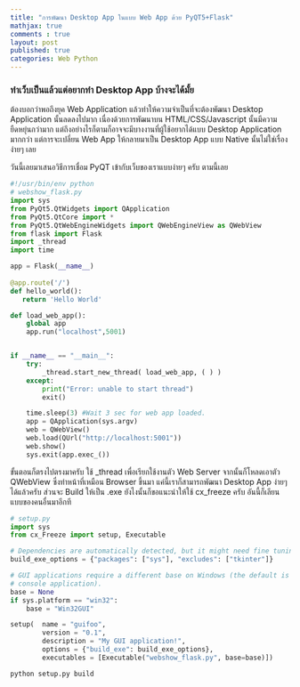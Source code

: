 ```yaml
---
title: "การพัฒนา Desktop App ในแบบ Web App ด้วย PyQT5+Flask"
mathjax: true
comments : true
layout: post
published: true
categories: Web Python
---
```


### ทำเว็บเป็นแล้วแต่อยากทำ Desktop App บ้างจะได้มั้ย

ต้องบอกว่าพอถึงยุค Web Application แล้วทำให้ความจำเป็นที่จะต้องพัฒนา Desktop Application นั้นลดลงไปมาก เนื่องด้วยการพัฒนาบน HTML/CSS/Javascript นั้นมีความยืดหยุ่นกว่ามาก แต่ถึงอย่างไรก็ตามก็อาจจะมีบางงานที่ผู้ใช้อยากได้แบบ Desktop Application มากกว่า แต่การจะเปลี่ยน Web App ให้กลายมาเป็น Desktop App แบบ Native นั้นไม่ใช่เรื่องง่ายๆ เลย 


วันนี้เลยมาเสนอวิธีการเชื่อม PyQT เข้ากับเว็บของเราแบบง่ายๆ ครับ ตามนี้เลย

```python
#!/usr/bin/env python
# webshow_flask.py
import sys
from PyQt5.QtWidgets import QApplication
from PyQt5.QtCore import *
from PyQt5.QtWebEngineWidgets import QWebEngineView as QWebView
from flask import Flask
import _thread
import time

app = Flask(__name__)
    
@app.route('/')
def hello_world():
   return 'Hello World'

def load_web_app():
    global app
    app.run("localhost",5001)


if __name__ == "__main__":
    try:
        _thread.start_new_thread( load_web_app, ( ) )
    except:
        print("Error: unable to start thread")
        exit()

    time.sleep(3) #Wait 3 sec for web app loaded.
    app = QApplication(sys.argv)
    web = QWebView()
    web.load(QUrl("http://localhost:5001"))
    web.show()
    sys.exit(app.exec_())

```

ขั้นตอนก็ตรงไปตรงมาครับ ใช้ _thread เพื่อเรียกใช้งานตัว Web Server จากนั้นก็โหลดเอาตัว QWebView ซึ่งทำหน้าที่เหมือน Browser ขึ้นมา แค่นี้เราก็สามารถพัฒนา Desktop App ง่ายๆ ได้แล้วครับ ส่วนจะ Build ให้เป็น .exe ยังไงนั้นก็ขอแนะนำให้ใช้ cx_freeze ครับ อันนี้ก็เลียนแบบของคนอื่นมาอีกที

```python
# setup.py
import sys
from cx_Freeze import setup, Executable

# Dependencies are automatically detected, but it might need fine tuning.
build_exe_options = {"packages": ["sys"], "excludes": ["tkinter"]}

# GUI applications require a different base on Windows (the default is for a
# console application).
base = None
if sys.platform == "win32":
    base = "Win32GUI"

setup(  name = "guifoo",
        version = "0.1",
        description = "My GUI application!",
        options = {"build_exe": build_exe_options},
        executables = [Executable("webshow_flask.py", base=base)])
```

```
python setup.py build
```